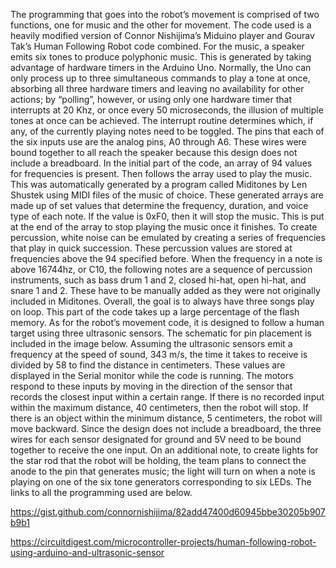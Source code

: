The programming that goes into the robot’s movement is comprised of two functions, one for music and the other for movement. The code used is a heavily modified version of Connor Nishijima’s Miduino player and Gourav Tak’s Human Following Robot code combined. For the music, a speaker emits six tones to produce polyphonic music. This is generated by taking advantage of hardware timers in the Arduino Uno. Normally, the Uno can only process up to three simultaneous commands to play a tone at once, absorbing all three hardware timers and leaving no availability for other actions; by “polling”, however, or using only one hardware timer that interrupts at 20 Khz, or once every 50 microseconds, the illusion of multiple tones at once can be achieved. The interrupt routine determines which, if any, of the currently playing notes need to be toggled. The pins that each of the six inputs use are the analog pins, A0 through A6. These wires were bound together to all reach the speaker because this design does not include a breadboard. In the initial part of the code, an array of 94 values for frequencies is present. Then follows the array used to play the music. This was automatically generated by a program called Miditones by Len Shustek using MIDI files of the music of choice. These generated arrays are made up of set values that determine the frequency, duration, and voice type of each note. If the value is 0xF0, then it will stop the music. This is put at the end of the array to stop playing the music once it finishes. To create percussion, white noise can be emulated by creating a series of frequencies that play in quick succession. These percussion values are stored at frequencies above the 94 specified before. When the frequency in a note is above 16744hz, or C10, the following notes are a sequence of percussion instruments, such as bass drum 1 and 2, closed hi-hat, open hi-hat, and snare 1 and 2. These have to be manually added as they were not originally included in Miditones. Overall, the goal is to always have three songs play on loop. This part of the code takes up a large percentage of the flash memory. As for the robot’s movement code, it is designed to follow a human target using three ultrasonic sensors. The schematic for pin placement is included in the image below. Assuming the ultrasonic sensors emit a frequency at the speed of sound, 343 m/s, the time it takes to receive is divided by 58 to find the distance in centimeters. These values are displayed in the Serial monitor while the code is running. The motors respond to these inputs by moving in the direction of the sensor that records the closest input within a certain range. If there is no recorded input within the maximum distance, 40 centimeters, then the robot will stop. If there is an object within the minimum distance, 5 centimeters, the robot will move backward.  Since the design does not include a breadboard, the three wires for each sensor designated for ground and 5V need to be bound together to receive the one input. On an additional note, to create lights for the star rod that the robot will be holding, the team plans to connect the anode to the pin that generates music; the light will turn on when a note is playing on one of the six tone generators corresponding to six LEDs. The links to all the programming used are below. 

https://gist.github.com/connornishijima/82add47400d60945bbe30205b907b9b1 

https://circuitdigest.com/microcontroller-projects/human-following-robot-using-arduino-and-ultrasonic-sensor 